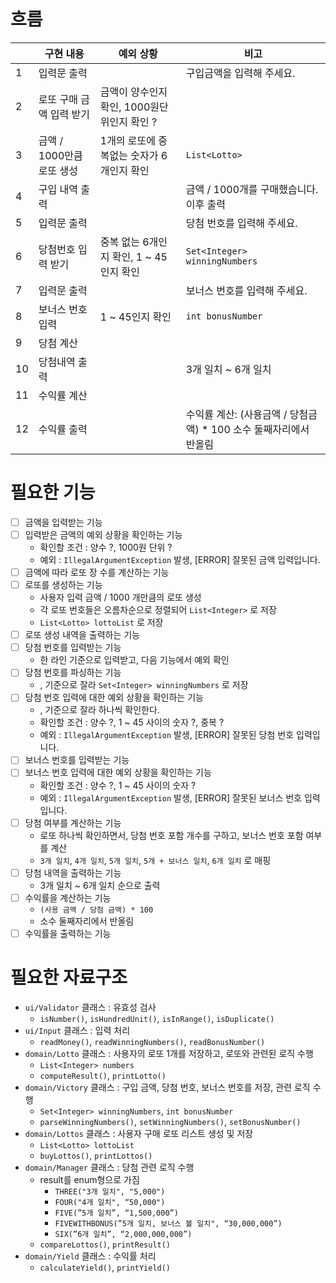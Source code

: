 # 흐름
|  | 구현 내용 | 예외 상황 | 비고                                        |
| --- | --- | --- |-------------------------------------------|
| 1 | 입력문 출력 |  | 구입금액을 입력해 주세요.                            |
| 2 | 로또 구매 금액 입력 받기 | 금액이 양수인지 확인, 1000원단위인지 확인 ? |                                           |
| 3 | 금액 / 1000만큼 로또 생성 | 1개의 로또에 중복없는 숫자가 6개인지 확인 | `List<Lotto>`                             |
| 4 | 구입 내역 출력 |  | 금액 / 1000개를 구매했습니다. 이후 출력                 |
| 5 | 입력문 출력 |  | 당첨 번호를 입력해 주세요.                           |
| 6 | 당첨번호 입력 받기 | 중복 없는 6개인지 확인, 1 ~ 45인지 확인 | `Set<Integer> winningNumbers`             |
| 7 | 입력문 출력 |  | 보너스 번호를 입력해 주세요.                          |
| 8 | 보너스 번호 입력 | 1 ~ 45인지 확인 | `int bonusNumber`                         |
| 9 | 당첨 계산 |  |                                           |
| 10 | 당첨내역 출력 |  | 3개 일치 ~ 6개 일치                             |
| 11 | 수익률 계산 |  |                                           |
| 12 | 수익률 출력 |  | 수익률 계산: (사용금액 / 당첨금액) * 100 소수 둘째자리에서 반올림 |

# 필요한 기능
- [ ] 금액을 입력받는 기능
- [ ] 입력받은 금액의 예외 상황을 확인하는 기능
    - 확인할 조건 : 양수 ?, 1000원 단위 ?
    - 예외 : `IllegalArgumentException` 발생, [ERROR] 잘못된 금액 입력입니다.
- [ ] 금액에 따라 로또 장 수를 계산하는 기능
- [ ] 로또를 생성하는 기능
    - 사용자 입력 금액 / 1000 개만큼의 로또 생성
    - 각 로또 번호들은 오름차순으로 정렬되어 `List<Integer>` 로 저장
    - `List<Lotto> lottoList` 로 저장
- [ ] 로또 생성 내역을 출력하는 기능
- [ ] 당첨 번호를 입력받는 기능
    - 한 라인 기준으로 입력받고, 다음 기능에서 예외 확인
- [ ] 당첨 번호를 파싱하는 기능
    - , 기준으로 잘라 `Set<Integer> winningNumbers` 로 저장
- [ ] 당첨 번호 입력에 대한 예외 상황을 확인하는 기능
    - , 기준으로 잘라 하나씩 확인한다.
    - 확인할 조건 : 양수 ?, 1 ~ 45 사이의 숫자 ?, 중복 ?
    - 예외 : `IllegalArgumentException` 발생, [ERROR] 잘못된 당첨 번호 입력입니다.
- [ ] 보너스 번호를 입력받는 기능
- [ ] 보너스 번호 입력에 대한 예외 상황을 확인하는 기능
  - 확인할 조건 : 양수 ?, 1 ~ 45 사이의 숫자 ?
  - 예외 : `IllegalArgumentException` 발생, [ERROR] 잘못된 보너스 번호 입력입니다.
- [ ] 당첨 여부를 계산하는 기능
    - 로또 하나씩 확인하면서, 당첨 번호 포함 개수를 구하고, 보너스 번호 포함 여부를 계산
    - `3개 일치`, `4개 일치`, `5개 일치`, `5개 + 보너스 일치`, `6개 일치` 로 매핑
- [ ] 당첨 내역을 출력하는 기능
    - 3개 일치 ~ 6개 일치 순으로 출력
- [ ] 수익률을 계산하는 기능
    - `(사용 금액 / 당첨 금액) * 100`
    - 소수 둘째자리에서 반올림
- [ ] 수익률을 출력하는 기능

# 필요한 자료구조
- `ui/Validator` 클래스 : 유효성 검사
    - `isNumber()`, `isHundredUnit()`, `isInRange()`, `isDuplicate()`
- `ui/Input` 클래스 : 입력 처리
    - `readMoney()`, `readWinningNumbers()`, `readBonusNumber()`
- `domain/Lotto` 클래스 : 사용자의 로또 1개를 저장하고, 로또와 관련된 로직 수행
    - `List<Integer> numbers`
    - `computeResult()`, `printLotto()`
- `domain/Victory` 클래스 : 구입 금액, 당첨 번호, 보너스 번호를 저장, 관련 로직 수행
    - `Set<Integer> winningNumbers`, `int bonusNumber`
    - `parseWinningNumbers()`, `setWinningNumbers()`, `setBonusNumber()`
- `domain/Lottos` 클래스 : 사용자 구매 로또 리스트 생성 및 저장
    - `List<Lotto> lottoList`
    - `buyLottos()`, `printLottos()`
- `domain/Manager` 클래스 : 당첨 관련 로직 수행
    - result를 enum형으로 가짐
        - `THREE("3개 일치", "5,000")`
        - `FOUR("4개 일치", “50,000")`
        - `FIVE(”5개 일치”, “1,500,000”)`
        - `FIVEWITHBONUS(”5개 일치, 보너스 볼 일치", “30,000,000”)`
        - `SIX(”6개 일치”, “2,000,000,000”)`
    - `compareLottos()`, `printResult()`
- `domain/Yield` 클래스 : 수익률 처리
    - `calculateYield()`, `printYield()`